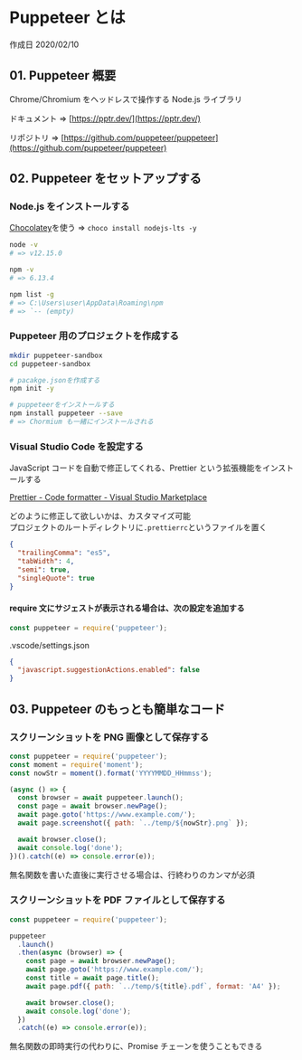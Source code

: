# Puppeteer とは

作成日 2020/02/10

## 01. Puppeteer 概要

Chrome/Chromium をヘッドレスで操作する Node.js ライブラリ

ドキュメント => [https://pptr.dev/](https://pptr.dev/)

リポジトリ => [https://github.com/puppeteer/puppeteer](https://github.com/puppeteer/puppeteer)

## 02. Puppeteer をセットアップする

### Node.js をインストールする

[Chocolatey](https://chocolatey.org/)を使う => `choco install nodejs-lts -y`

```bash
node -v
# => v12.15.0

npm -v
# => 6.13.4

npm list -g
# => C:\Users\user\AppData\Roaming\npm
# => `-- (empty)
```

### Puppeteer 用のプロジェクトを作成する

```bash
mkdir puppeteer-sandbox
cd puppeteer-sandbox

# pacakge.jsonを作成する
npm init -y

# puppeteerをインストールする
npm install puppeteer --save
# => Chormium も一緒にインストールされる
```

### Visual Studio Code を設定する

JavaScript コードを自動で修正してくれる、Prettier という拡張機能をインストールする

[Prettier \- Code formatter \- Visual Studio Marketplace](https://marketplace.visualstudio.com/items?itemName=esbenp.prettier-vscode)

どのように修正して欲しいかは、カスタマイズ可能\
プロジェクトのルートディレクトリに`.prettierrc`というファイルを置く

```json
{
  "trailingComma": "es5",
  "tabWidth": 4,
  "semi": true,
  "singleQuote": true
}
```

#### require 文にサジェストが表示される場合は、次の設定を追加する

```javascript
const puppeteer = require('puppeteer');
```

.vscode/settings.json

```json
{
  "javascript.suggestionActions.enabled": false
}
```

## 03. Puppeteer のもっとも簡単なコード

### スクリーンショットを PNG 画像として保存する

```javascript
const puppeteer = require('puppeteer');
const moment = require('moment');
const nowStr = moment().format('YYYYMMDD_HHmmss');

(async () => {
  const browser = await puppeteer.launch();
  const page = await browser.newPage();
  await page.goto('https://www.example.com/');
  await page.screenshot({ path: `../temp/${nowStr}.png` });

  await browser.close();
  await console.log('done');
})().catch((e) => console.error(e));
```

無名関数を書いた直後に実行させる場合は、行終わりのカンマが必須

### スクリーンショットを PDF ファイルとして保存する

```javascript
const puppeteer = require('puppeteer');

puppeteer
  .launch()
  .then(async (browser) => {
    const page = await browser.newPage();
    await page.goto('https://www.example.com/');
    const title = await page.title();
    await page.pdf({ path: `../temp/${title}.pdf`, format: 'A4' });

    await browser.close();
    await console.log('done');
  })
  .catch((e) => console.error(e));
```

無名関数の即時実行の代わりに、Promise チェーンを使うこともできる
